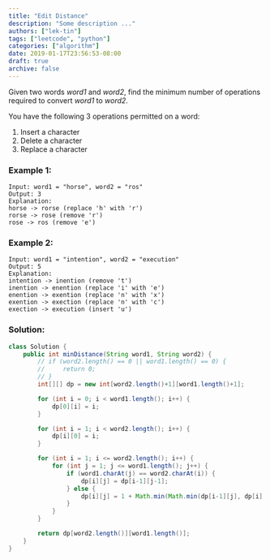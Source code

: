 ```yaml
---
title: "Edit Distance"
description: "Some description ..."
authors: ["lek-tin"]
tags: ["leetcode", "python"]
categories: ["algorithm"]
date: 2019-01-17T23:56:53-08:00
draft: true
archive: false
---
```

Given two words _word1_ and _word2_, find the minimum number of operations required to convert _word1_ to _word2_.

You have the following 3 operations permitted on a word:
1. Insert a character
2. Delete a character
3. Replace a character
### Example 1:
```
Input: word1 = "horse", word2 = "ros"
Output: 3
Explanation:
horse -> rorse (replace 'h' with 'r')
rorse -> rose (remove 'r')
rose -> ros (remove 'e')
```
### Example 2:
```
Input: word1 = "intention", word2 = "execution"
Output: 5
Explanation:
intention -> inention (remove 't')
inention -> enention (replace 'i' with 'e')
enention -> exention (replace 'n' with 'x')
exention -> exection (replace 'n' with 'c')
exection -> execution (insert 'u')
```
### Solution:
```java
class Solution {
    public int minDistance(String word1, String word2) {
        // if (word2.length() == 0 || word1.length() == 0) {
        //     return 0;
        // }
        int[][] dp = new int[word2.length()+1][word1.length()+1];

        for (int i = 0; i < word1.length(); i++) {
            dp[0][i] = i;
        }

        for (int i = 1; i < word2.length(); i++) {
            dp[i][0] = i;
        }

        for (int i = 1; i <= word2.length(); i++) {
            for (int j = 1; j <= word1.length(); j++) {
                if (word1.charAt(j) == word2.charAt(i)) {
                    dp[i][j] = dp[i-1][j-1];
                } else {
                    dp[i][j] = 1 + Math.min(Math.min(dp[i-1][j], dp[i][j-1]), dp[i-1][j-1]);
                }
            }
        }

        return dp[word2.length()][word1.length()];
    }
}
```